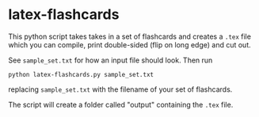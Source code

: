 # latex-flashcards
This python script takes takes in a set of flashcards and creates a ``.tex`` file which you can compile, print double-sided (flip on long edge) and cut out.

See ``sample_set.txt`` for how an input file should look. Then run
```
python latex-flashcards.py sample_set.txt
```
replacing ``sample_set.txt`` with the filename of your set of flashcards.

The script will create a folder called "output" containing the ``.tex`` file.